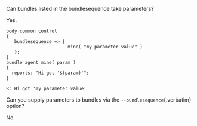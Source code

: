 Can bundles listed in the bundlesequence take parameters?

Yes.

``` {.cfengine3 include-stdlib="t" log-level="info" exports="both" tangle="bundles_listed_in_the_bundlesequence_taking_parameters.cf"}
body common control
{
   bundlesequence => {
                       mine( "my parameter value" )
   };
}
bundle agent mine( param )
{
  reports: "Hi got '$(param)'";
}
```

``` example
R: Hi got 'my parameter value'
```

Can you supply parameters to bundles via the
`--bundlesequence`{.verbatim} option?

No.
